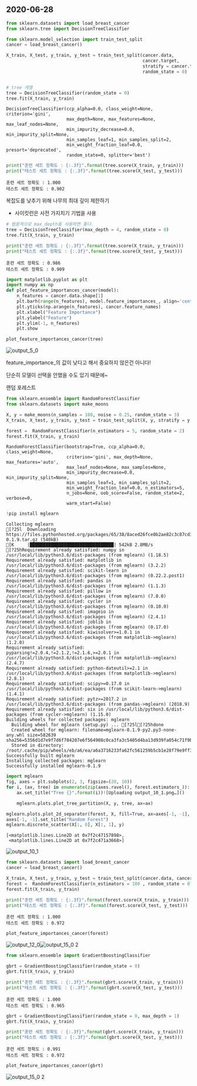 ## 2020-06-28
```python
from sklearn.datasets import load_breast_cancer
from sklearn.tree import DecisionTreeClassifier
```


```python
from sklearn.model_selection import train_test_split
cancer = load_breast_cancer()

X_train, X_test, y_train, y_test = train_test_split(cancer.data,
                                                    cancer.target,
                                                    stratify = cancer.target,
                                                    random_state = 0)


# tree 계열
tree = DecisionTreeClassifier(random_state = 0)
tree.fit(X_train, y_train)
```




    DecisionTreeClassifier(ccp_alpha=0.0, class_weight=None, criterion='gini',
                           max_depth=None, max_features=None, max_leaf_nodes=None,
                           min_impurity_decrease=0.0, min_impurity_split=None,
                           min_samples_leaf=1, min_samples_split=2,
                           min_weight_fraction_leaf=0.0, presort='deprecated',
                           random_state=0, splitter='best')




```python
print("훈련 세트 정확도 : {:.3f}".format(tree.score(X_train, y_train)))
print("테스트 세트 정확도 : {:.3f}".format(tree.score(X_test, y_test)))
```

    훈련 세트 정확도 : 1.000
    테스트 세트 정확도 : 0.902
    

복잡도를 낮추기 위해 나무의 최대 깊이 제한하기
* 사이킷런은 사전 가지치기 기법을 사용


```python
# 범용적으로 max_depth를 사용하면 좋다.
tree = DecisionTreeClassifier(max_depth = 4, random_state = 0)
tree.fit(X_train, y_train)

print("훈련 세트 정확도 : {:.3f}".format(tree.score(X_train, y_train)))
print("테스트 세트 정확도 : {:.3f}".format(tree.score(X_test, y_test)))
```

    훈련 세트 정확도 : 0.986
    테스트 세트 정확도 : 0.909
    


```python
import matplotlib.pyplot as plt
import numpy as np
def plot_feature_importances_cancer(model):
    n_features = cancer.data.shape[1]
    plt.barh(range(n_features), model.feature_importances_, align='center')
    plt.yticks(np.arange(n_features), cancer.feature_names)
    plt.xlabel("Feature Importance")
    plt.ylabel("Feature")
    plt.ylim(-1, n_features)
    plt.show

plot_feature_importances_cancer(tree)
```


    
![output_5_0](https://user-images.githubusercontent.com/69663368/123610054-32177400-d83b-11eb-86b3-9dc618c131f5.png)
    


feature_importance_의 값이 낮다고 해서 중요하지 않은건 아니다!

단순히 모델이 선택을 안했을 수도 있기 때문에~

랜덤 포레스트


```python
from sklearn.ensemble import RandomForestClassifier
from sklearn.datasets import make_moons

X, y = make_moons(n_samples = 100, noise = 0.25, random_state = 3)
X_train, X_test, y_train, y_test = train_test_split(X, y, stratify = y, random_state = 42)

forest =  RandomForestClassifier(n_estimators = 5, random_state = 2)
forest.fit(X_train, y_train)
```




    RandomForestClassifier(bootstrap=True, ccp_alpha=0.0, class_weight=None,
                           criterion='gini', max_depth=None, max_features='auto',
                           max_leaf_nodes=None, max_samples=None,
                           min_impurity_decrease=0.0, min_impurity_split=None,
                           min_samples_leaf=1, min_samples_split=2,
                           min_weight_fraction_leaf=0.0, n_estimators=5,
                           n_jobs=None, oob_score=False, random_state=2, verbose=0,
                           warm_start=False)




```python
!pip install mglearn
```

    Collecting mglearn
    [?25l  Downloading https://files.pythonhosted.org/packages/65/38/8aced26fce0b2ae82c3c87cd3b6105f38ca6d9d51704ecc44aa54473e6b9/mglearn-0.1.9.tar.gz (540kB)
    [K     |████████████████████████████████| 542kB 2.8MB/s 
    [?25hRequirement already satisfied: numpy in /usr/local/lib/python3.6/dist-packages (from mglearn) (1.18.5)
    Requirement already satisfied: matplotlib in /usr/local/lib/python3.6/dist-packages (from mglearn) (3.2.2)
    Requirement already satisfied: scikit-learn in /usr/local/lib/python3.6/dist-packages (from mglearn) (0.22.2.post1)
    Requirement already satisfied: pandas in /usr/local/lib/python3.6/dist-packages (from mglearn) (1.1.3)
    Requirement already satisfied: pillow in /usr/local/lib/python3.6/dist-packages (from mglearn) (7.0.0)
    Requirement already satisfied: cycler in /usr/local/lib/python3.6/dist-packages (from mglearn) (0.10.0)
    Requirement already satisfied: imageio in /usr/local/lib/python3.6/dist-packages (from mglearn) (2.4.1)
    Requirement already satisfied: joblib in /usr/local/lib/python3.6/dist-packages (from mglearn) (0.17.0)
    Requirement already satisfied: kiwisolver>=1.0.1 in /usr/local/lib/python3.6/dist-packages (from matplotlib->mglearn) (1.2.0)
    Requirement already satisfied: pyparsing!=2.0.4,!=2.1.2,!=2.1.6,>=2.0.1 in /usr/local/lib/python3.6/dist-packages (from matplotlib->mglearn) (2.4.7)
    Requirement already satisfied: python-dateutil>=2.1 in /usr/local/lib/python3.6/dist-packages (from matplotlib->mglearn) (2.8.1)
    Requirement already satisfied: scipy>=0.17.0 in /usr/local/lib/python3.6/dist-packages (from scikit-learn->mglearn) (1.4.1)
    Requirement already satisfied: pytz>=2017.2 in /usr/local/lib/python3.6/dist-packages (from pandas->mglearn) (2018.9)
    Requirement already satisfied: six in /usr/local/lib/python3.6/dist-packages (from cycler->mglearn) (1.15.0)
    Building wheels for collected packages: mglearn
      Building wheel for mglearn (setup.py) ... [?25l[?25hdone
      Created wheel for mglearn: filename=mglearn-0.1.9-py2.py3-none-any.whl size=582639 sha256=5356d1d7e9f7d6f704207e6f564908c0ca3fa3c5405d4ba13d939fa054c71f9b
      Stored in directory: /root/.cache/pip/wheels/eb/a6/ea/a6a3716233fa62fc561259b5cb1e28f79e9ff3592c0adac5f0
    Successfully built mglearn
    Installing collected packages: mglearn
    Successfully installed mglearn-0.1.9
    


```python
import mglearn
fig, axes = plt.subplots(2, 3, figsize=(20, 10))
for i, (ax, tree) in enumerate(zip(axes.ravel(), forest.estimators_)):
    ax.set_title("Tree {}".format(i))![Uploading output_10_1.png…]()

    mglearn.plots.plot_tree_partition(X, y, tree, ax=ax)

mglearn.plots.plot_2d_separator(forest, X, fill=True, ax=axes[-1, -1], alpha=.4)
axes[-1, -1].set_title("Random Forest")
mglearn.discrete_scatter(X[:, 0], X[:, 1], y)
```




    [<matplotlib.lines.Line2D at 0x7f2c47157898>,
     <matplotlib.lines.Line2D at 0x7f2c471a3668>]




    
![output_10_1](https://user-images.githubusercontent.com/69663368/123610470-93d7de00-d83b-11eb-9ce9-7f2676bc04f2.png)
    



```python
from sklearn.datasets import load_breast_cancer
cancer = load_breast_cancer()

X_train, X_test, y_train, y_test = train_test_split(cancer.data, cancer.target,random_state = 0)
forest =  RandomForestClassifier(n_estimators = 100 , random_state = 0)
forest.fit(X_train, y_train)

print("훈련 세트 정확도 : {:.3f}".format(forest.score(X_train, y_train)))
print("테스트 세트 정확도 : {:.3f}".format(forest.score(X_test, y_test)))

```

    훈련 세트 정확도 : 1.000
    테스트 세트 정확도 : 0.972
    


```python
plot_feature_importances_cancer(forest)
```


    
![output_12_0](https://user-images.githubusercontent.com/69663368/123610578-af42e900-d83b-11eb-8520-cdb0d654cb2a.png)![output_15_0 2](https://user-images.githubusercontent.com/69663368/123610648-bd910500-d83b-11eb-9a1d-387c23326131.png)
    


```python
from sklearn.ensemble import GradientBoostingClassifier

gbrt = GradientBoostingClassifier(random_state = 0)
gbrt.fit(X_train, y_train)

print("훈련 세트 정확도 : {:.3f}".format(gbrt.score(X_train, y_train)))
print("테스트 세트 정확도 : {:.3f}".format(gbrt.score(X_test, y_test)))
```

    훈련 세트 정확도 : 1.000
    테스트 세트 정확도 : 0.965
    


```python
gbrt = GradientBoostingClassifier(random_state = 0, max_depth = 1)
gbrt.fit(X_train, y_train)

print("훈련 세트 정확도 : {:.3f}".format(gbrt.score(X_train, y_train)))
print("테스트 세트 정확도 : {:.3f}".format(gbrt.score(X_test, y_test)))
```

    훈련 세트 정확도 : 0.991
    테스트 세트 정확도 : 0.972
    


```python
plot_feature_importances_cancer(gbrt)
```


    
![output_15_0 2](https://user-images.githubusercontent.com/69663368/123610788-e3b6a500-d83b-11eb-97a4-17041cb75426.png)
    

